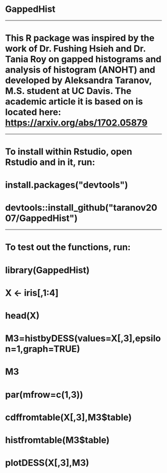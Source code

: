 # GappedHist
_______________________________________________
# This R package was inspired by the work of Dr. Fushing Hsieh and Dr. Tania Roy on gapped histograms and analysis of histogram (ANOHT) and developed by Aleksandra Taranov, M.S. student at UC Davis. The academic article it is based on is located here: https://arxiv.org/abs/1702.05879
_______________________________________________
# To install within Rstudio, open Rstudio and in it, run:

# install.packages("devtools")
# devtools::install_github("taranov2007/GappedHist")
_______________________________________________
# To test out the functions, run:

# library(GappedHist)
# X <- iris[,1:4]
# head(X)
# M3=histbyDESS(values=X[,3],epsilon=1,graph=TRUE)
# M3
# par(mfrow=c(1,3))
# cdffromtable(X[,3],M3$table)
# histfromtable(M3$table)
# plotDESS(X[,3],M3)
